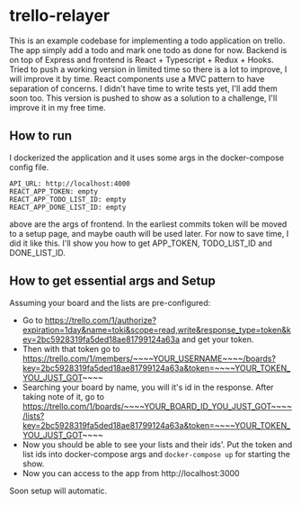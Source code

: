 # trello-relayer

This is an example codebase for implementing a todo application on trello. The app simply add a todo and mark one todo as done for now. Backend is on top of Express and frontend is React + Typescript + Redux + Hooks. Tried to push a working version in limited time so there is a lot to improve, I will improve it by time. React components use a MVC pattern to have separation of concerns. I didn't have time to write tests yet, I'll add them soon too. This version is pushed to show as a solution to a challenge, I'll improve it in my free time.

## How to run

I dockerized the application and it uses some args in the docker-compose config file.
```
API_URL: http://localhost:4000
REACT_APP_TOKEN: empty
REACT_APP_TODO_LIST_ID: empty
REACT_APP_DONE_LIST_ID: empty
```
above are the args of frontend. In the earliest commits token will be moved to a setup page, and maybe oauth will be used later. For now to save time, I did it like this. I'll show you how to get APP_TOKEN, TODO_LIST_ID and DONE_LIST_ID.

## How to get essential args and Setup

Assuming your board and the lists are pre-configured:

- Go to https://trello.com/1/authorize?expiration=1day&name=toki&scope=read,write&response_type=token&key=2bc5928319fa5ded18ae81799124a63a and get your token.
- Then with that token go to https://trello.com/1/members/~~~~YOUR_USERNAME~~~~/boards?key=2bc5928319fa5ded18ae81799124a63a&token=~~~~YOUR_TOKEN_YOU_JUST_GOT~~~~
- Searching your board by name, you will it's id in the response. After taking note of it, go to https://trello.com/1/boards/~~~~YOUR_BOARD_ID_YOU_JUST_GOT~~~~/lists?key=2bc5928319fa5ded18ae81799124a63a&token=~~~~YOUR_TOKEN_YOU_JUST_GOT~~~~
- Now you should be able to see your lists and their ids'. Put the token and list ids into docker-compose args and `docker-compose up` for starting the show.
- Now you can access to the app from http://localhost:3000

Soon setup will automatic.